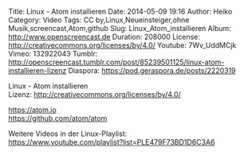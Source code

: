 Title: Linux - Atom installieren
Date: 2014-05-09 19:16
Author: Heiko
Category: Video
Tags: CC by,Linux,Neueinsteiger,ohne Musik,screencast,Atom,github
Slug: Linux_Atom_installieren
Album: http://www.openscreencast.de
Duration: 208000
License: http://creativecommons.org/licenses/by/4.0/
Youtube: 7Wv_UddMCjk
Vimeo: 132922043
Tumblr: http://openscreencast.tumblr.com/post/85239501125/linux-atom-installieren-lizenz
Diaspora: https://pod.geraspora.de/posts/2220319

Linux - Atom installieren  
Lizenz: <http://creativecommons.org/licenses/by/4.0/>  
  
<https://atom.io>  
<https://github.com/atom/atom>  
  
Weitere Videos in der Linux-Playlist:  
<https://www.youtube.com/playlist?list=PLE479F73BD1D6C3A6>  
  

